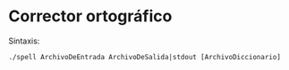 # Corrector ortográfico

Sintaxis:

```
./spell ArchivoDeEntrada ArchivoDeSalida|stdout [ArchivoDiccionario]
```
